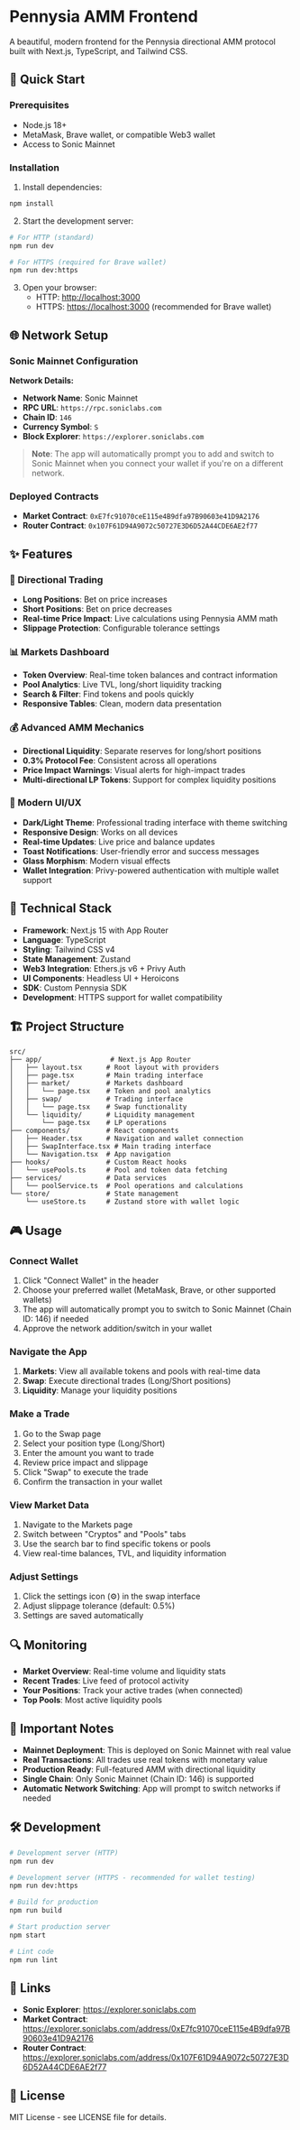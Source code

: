 # Pennysia AMM Frontend

A beautiful, modern frontend for the Pennysia directional AMM protocol built with Next.js, TypeScript, and Tailwind CSS.

## 🚀 Quick Start

### Prerequisites
- Node.js 18+
- MetaMask, Brave wallet, or compatible Web3 wallet
- Access to Sonic Mainnet

### Installation

1. Install dependencies:
```bash
npm install
```

2. Start the development server:
```bash
# For HTTP (standard)
npm run dev

# For HTTPS (required for Brave wallet)
npm run dev:https
```

3. Open your browser:
   - HTTP: [http://localhost:3000](http://localhost:3000)
   - HTTPS: [https://localhost:3000](https://localhost:3000) (recommended for Brave wallet)

## 🌐 Network Setup

### Sonic Mainnet Configuration

**Network Details:**
- **Network Name**: Sonic Mainnet
- **RPC URL**: `https://rpc.soniclabs.com`
- **Chain ID**: `146`
- **Currency Symbol**: `S`
- **Block Explorer**: `https://explorer.soniclabs.com`

> **Note**: The app will automatically prompt you to add and switch to Sonic Mainnet when you connect your wallet if you're on a different network.

### Deployed Contracts
- **Market Contract**: `0xE7fc91070ceE115e4B9dfa97B90603e41D9A2176`
- **Router Contract**: `0x107F61D94A9072c50727E3D6D52A44CDE6AE2f77`

## ✨ Features

### 🎯 Directional Trading
- **Long Positions**: Bet on price increases
- **Short Positions**: Bet on price decreases
- **Real-time Price Impact**: Live calculations using Pennysia AMM math
- **Slippage Protection**: Configurable tolerance settings

### 📊 Markets Dashboard
- **Token Overview**: Real-time token balances and contract information
- **Pool Analytics**: Live TVL, long/short liquidity tracking
- **Search & Filter**: Find tokens and pools quickly
- **Responsive Tables**: Clean, modern data presentation

### 💰 Advanced AMM Mechanics
- **Directional Liquidity**: Separate reserves for long/short positions
- **0.3% Protocol Fee**: Consistent across all operations
- **Price Impact Warnings**: Visual alerts for high-impact trades
- **Multi-directional LP Tokens**: Support for complex liquidity positions

### 🎨 Modern UI/UX
- **Dark/Light Theme**: Professional trading interface with theme switching
- **Responsive Design**: Works on all devices
- **Real-time Updates**: Live price and balance updates
- **Toast Notifications**: User-friendly error and success messages
- **Glass Morphism**: Modern visual effects
- **Wallet Integration**: Privy-powered authentication with multiple wallet support

## 🔧 Technical Stack

- **Framework**: Next.js 15 with App Router
- **Language**: TypeScript
- **Styling**: Tailwind CSS v4
- **State Management**: Zustand
- **Web3 Integration**: Ethers.js v6 + Privy Auth
- **UI Components**: Headless UI + Heroicons
- **SDK**: Custom Pennysia SDK
- **Development**: HTTPS support for wallet compatibility

## 🏗️ Project Structure

```
src/
├── app/                 # Next.js App Router
│   ├── layout.tsx      # Root layout with providers
│   ├── page.tsx        # Main trading interface
│   ├── market/         # Markets dashboard
│   │   └── page.tsx    # Token and pool analytics
│   ├── swap/           # Trading interface
│   │   └── page.tsx    # Swap functionality
│   └── liquidity/      # Liquidity management
│       └── page.tsx    # LP operations
├── components/         # React components
│   ├── Header.tsx      # Navigation and wallet connection
│   ├── SwapInterface.tsx # Main trading interface
│   └── Navigation.tsx  # App navigation
├── hooks/              # Custom React hooks
│   └── usePools.ts     # Pool and token data fetching
├── services/           # Data services
│   └── poolService.ts  # Pool operations and calculations
└── store/              # State management
    └── useStore.ts     # Zustand store with wallet logic
```

## 🎮 Usage

### Connect Wallet
1. Click "Connect Wallet" in the header
2. Choose your preferred wallet (MetaMask, Brave, or other supported wallets)
3. The app will automatically prompt you to switch to Sonic Mainnet (Chain ID: 146) if needed
4. Approve the network addition/switch in your wallet

### Navigate the App
1. **Markets**: View all available tokens and pools with real-time data
2. **Swap**: Execute directional trades (Long/Short positions)
3. **Liquidity**: Manage your liquidity positions

### Make a Trade
1. Go to the Swap page
2. Select your position type (Long/Short)
3. Enter the amount you want to trade
4. Review price impact and slippage
5. Click "Swap" to execute the trade
6. Confirm the transaction in your wallet

### View Market Data
1. Navigate to the Markets page
2. Switch between "Cryptos" and "Pools" tabs
3. Use the search bar to find specific tokens or pools
4. View real-time balances, TVL, and liquidity information

### Adjust Settings
1. Click the settings icon (⚙️) in the swap interface
2. Adjust slippage tolerance (default: 0.5%)
3. Settings are saved automatically

## 🔍 Monitoring

- **Market Overview**: Real-time volume and liquidity stats
- **Recent Trades**: Live feed of protocol activity
- **Your Positions**: Track your active trades (when connected)
- **Top Pools**: Most active liquidity pools

## 🚨 Important Notes

- **Mainnet Deployment**: This is deployed on Sonic Mainnet with real value
- **Real Transactions**: All trades use real tokens with monetary value
- **Production Ready**: Full-featured AMM with directional liquidity
- **Single Chain**: Only Sonic Mainnet (Chain ID: 146) is supported
- **Automatic Network Switching**: App will prompt to switch networks if needed


## 🛠️ Development

```bash
# Development server (HTTP)
npm run dev

# Development server (HTTPS - recommended for wallet testing)
npm run dev:https

# Build for production
npm run build

# Start production server
npm start

# Lint code
npm run lint
```

## 🔗 Links

- **Sonic Explorer**: https://explorer.soniclabs.com
- **Market Contract**: https://explorer.soniclabs.com/address/0xE7fc91070ceE115e4B9dfa97B90603e41D9A2176
- **Router Contract**: https://explorer.soniclabs.com/address/0x107F61D94A9072c50727E3D6D52A44CDE6AE2f77

## 📝 License

MIT License - see LICENSE file for details.
